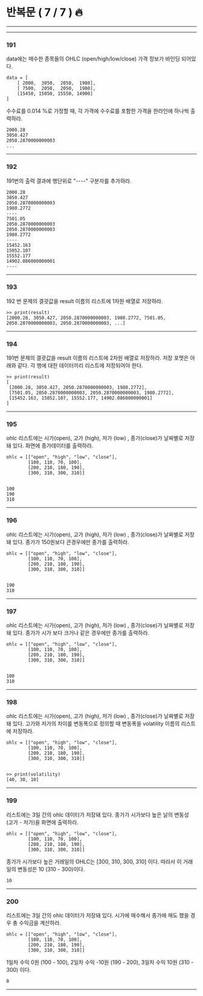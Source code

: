 # 반복문 ( 7 / 7 ) 🔥

---
---


### 191

data에는 매수한 종목들의 OHLC (open/high/low/close) 가격 정보가 바인딩 되어있다.

    data = [
        [ 2000,  3050,  2050,  1980],
        [ 7500,  2050,  2050,  1980],
        [15450, 15050, 15550, 14900]
    ]
    
    

수수료를 0.014 %로 가정할 때, 각 가격에 수수료를 포함한 가격을 한라인에 하나씩 출력하라.

    2000.28
    3050.427
    2050.2870000000003
    ...
    

---

### 192

191번의 출력 결과에 행단위로 "----" 구분자를 추가하라.

    2000.28
    3050.427
    2050.2870000000003
    1980.2772
    ----
    7501.05
    2050.2870000000003
    2050.2870000000003
    1980.2772
    ----
    15452.163
    15052.107
    15552.177
    14902.086000000001
    ----
    

---

### 193

192 번 문제의 결괏값을 result 이름의 리스트에 1차원 배열로 저장하라.

    >> print(result)
    [2000.28, 3050.427, 2050.2870000000003, 1980.2772, 7501.05, 2050.2870000000003, 2050.2870000000003, ...]
    

---

### 194

191번 문제의 결괏값을 result 이름의 리스트에 2차원 배열로 저장하라. 저장 포맷은 아래와 같다. 각 행에 대한 데이터끼리 리스트에 저장되어야 한다.

    >> print(result)
    [
     [2000.28, 3050.427, 2050.2870000000003, 1980.2772],
     [7501.05, 2050.2870000000003, 2050.2870000000003, 1980.2772],
     [15452.163, 15052.107, 15552.177, 14902.086000000001]
    ]
    

---

### 195

ohlc 리스트에는 시가(open), 고가 (high), 저가 (low) , 종가(close)가 날짜별로 저장돼 있다. 화면에 종가데이터를 출력하라.

    ohlc = [["open", "high", "low", "close"],
            [100, 110, 70, 100],
            [200, 210, 180, 190],
            [300, 310, 300, 310]]
    

    100
    190
    310
    

---

  

### 196

ohlc 리스트에는 시가(open), 고가 (high), 저가 (low) , 종가(close)가 날짜별로 저장돼 있다. 종가가 150원보다 큰경우에만 종가를 출력하라.

    ohlc = [["open", "high", "low", "close"],
            [100, 110, 70, 100],
            [200, 210, 180, 190],
            [300, 310, 300, 310]]
    

    190
    310
    

---

### 197

ohlc 리스트에는 시가(open), 고가 (high), 저가 (low) , 종가(close)가 날짜별로 저장돼 있다. 종가가 시가 보다 크거나 같은 경우에만 종가를 출력하라.

    ohlc = [["open", "high", "low", "close"],
            [100, 110, 70, 100],
            [200, 210, 180, 190],
            [300, 310, 300, 310]]
    

    100
    310
    

---

### 198

ohlc 리스트에는 시가(open), 고가 (high), 저가 (low) , 종가(close)가 날짜별로 저장돼 있다. 고가와 저가의 차이를 변동폭으로 정의할 때 변동폭을 volatility 이름의 리스트에 저장하라.

    ohlc = [["open", "high", "low", "close"],
            [100, 110, 70, 100],
            [200, 210, 180, 190],
            [300, 310, 300, 310]]
    

    >> print(volatility)
    [40, 30, 10]
    

---

### 199

리스트에는 3일 간의 ohlc 데이터가 저장돼 있다. 종가가 시가보다 높은 날의 변동성 (고가 - 저가)을 화면에 출력하라.

    ohlc = [["open", "high", "low", "close"],
            [100, 110, 70, 100],
            [200, 210, 180, 190],
            [300, 310, 300, 310]]
    

종가가 시가보다 높은 거래일의 OHLC는 \[300, 310, 300, 310\] 이다. 따라서 이 거래일의 변동성은 10 (310 - 300)이다.

    10
    

---

### 200

리스트에는 3일 간의 ohlc 데이터가 저장돼 있다. 시가에 매수해서 종가에 매도 했을 경우 총 수익금을 계산하라.

    ohlc = [["open", "high", "low", "close"],
            [100, 110, 70, 100],
            [200, 210, 180, 190],
            [300, 310, 300, 310]]
    

1일차 수익 0원 (100 - 100), 2일차 수익 -10원 (190 - 200), 3일차 수익 10원 (310 - 300) 이다.

    0
    

---